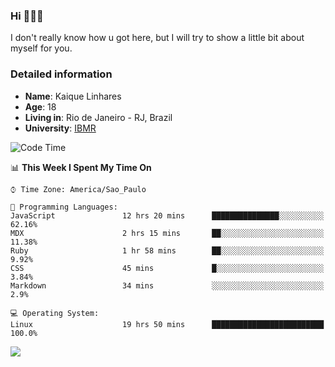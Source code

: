 ### Hi 🙋🏽‍♂️

I don't really know how u got here, but I will try to show a little bit about myself for you.

### Detailed information

* **Name**: Kaique Linhares
* **Age**: 18
* **Living in**: Rio  de Janeiro - RJ, Brazil
* **University**: [IBMR](https://www.ibmr.br/)

<!--START_SECTION:waka-->
![Code Time](http://img.shields.io/badge/Code%20Time-440%20hrs%2024%20mins-blue)

📊 **This Week I Spent My Time On** 

```text
⌚︎ Time Zone: America/Sao_Paulo

💬 Programming Languages: 
JavaScript               12 hrs 20 mins      ███████████████░░░░░░░░░░   62.16% 
MDX                      2 hrs 15 mins       ██░░░░░░░░░░░░░░░░░░░░░░░   11.38% 
Ruby                     1 hr 58 mins        ██░░░░░░░░░░░░░░░░░░░░░░░   9.92% 
CSS                      45 mins             █░░░░░░░░░░░░░░░░░░░░░░░░   3.84% 
Markdown                 34 mins             ░░░░░░░░░░░░░░░░░░░░░░░░░   2.9%

💻 Operating System: 
Linux                    19 hrs 50 mins      █████████████████████████   100.0%

```


<!--END_SECTION:waka-->

<a href="https://www.linkedin.com/in/kaique-linhares-25a840208/"  target="_blank"><img src="https://img.shields.io/badge/-LinkedIn-%230077B5?style=for-the-badge&logo=linkedin&logoColor=white" target="_blank"></a>
